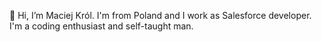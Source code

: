 👋 Hi, I’m Maciej Król. I'm from Poland and I work as Salesforce developer.
I'm a coding enthusiast and self-taught man.
